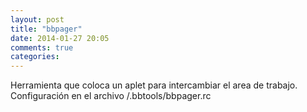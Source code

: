 ```yaml
---
layout: post
title: "bbpager"
date: 2014-01-27 20:05
comments: true
categories: 
---
```

Herramienta que coloca un aplet para intercambiar el area de trabajo. Configuración en el archivo /.bbtools/bbpager.rc 

